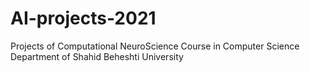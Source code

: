 # AI-projects-2021
Projects of Computational NeuroScience Course in Computer Science Department of Shahid Beheshti University

